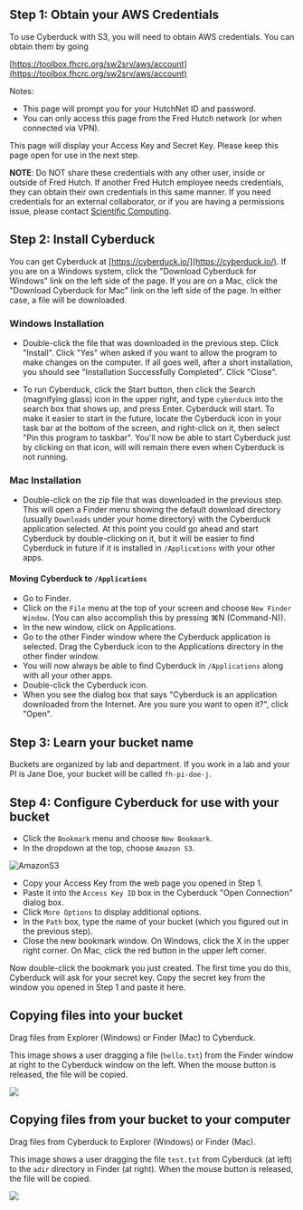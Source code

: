 

## Step 1: Obtain your AWS Credentials

To use Cyberduck with S3, you will need to obtain AWS credentials. You can obtain them by going 

[https://toolbox.fhcrc.org/sw2srv/aws/account](https://toolbox.fhcrc.org/sw2srv/aws/account)

Notes:

* This page will prompt you for your HutchNet ID and password.
* You can only access this page from the Fred Hutch network (or when connected via VPN).

This page will display your Access Key and Secret Key. Please keep this page open for use in the next step.

**NOTE**: Do NOT share these credentials with any other user, inside or outside of Fred Hutch. If another Fred Hutch
employee needs credentials, they can obtain their own credentials in this same manner. If you need credentials for an
external collaborator, or if you are having a permissions issue,
please contact [Scientific Computing](https://centernet.fredhutch.org/cn/u/center-it/cio/scicomp.html).




## Step 2: Install Cyberduck

You can get Cyberduck at [https://cyberduck.io/](https://cyberduck.io/).
If you are on a Windows system, click the "Download Cyberduck for Windows" link on the left side of the page.
If you are on a Mac, click the "Download Cyberduck for Mac"
link on the left side of the page. In either case, a file will be downloaded.

### Windows Installation

* Double-click the file that was downloaded in the previous step. Click "Install".
Click "Yes" when asked if you want to allow the program to make changes on the computer.
If all goes well, after a short installation, you should see "Installation Successfully Completed". Click "Close".

* To run Cyberduck, click the Start button, then click the Search (magnifying glass) icon in the upper right, and type `cyberduck` into the search box that shows up, and press Enter. Cyberduck will start. To make it easier to start in the future, locate the Cyberduck icon in your task bar at the bottom of the screen, and right-click on it, then select "Pin this program to taskbar". You'll now be able to start Cyberduck just by clicking on that icon, will will remain there even when Cyberduck is not running.

### Mac Installation

* Double-click on the zip file that was downloaded in the previous step. This will open a Finder menu showing the default download directory (usually `Downloads` under your home directory) with the Cyberduck application selected. At this point you could go ahead and start Cyberduck by double-clicking on it, but it will be easier to find Cyberduck in future if it is installed in `/Applications` with your other apps.

#### Moving Cyberduck to `/Applications`

* Go to Finder.
* Click on the `File` menu at the top of your screen and choose `New Finder Window`. (You can also accomplish this by pressing ⌘N (Command-N)).
* In the new window, click on Applications.
* Go to the other Finder window where the Cyberduck application is selected. Drag the Cyberduck icon to the Applications directory in the other finder window.
* You will now always be able to find Cyberduck in `/Applications` along with all your other apps.
* Double-click the Cyberduck icon.
* When you see the dialog box that says "Cyberduck is an application downloaded from the Internet. Are you sure you want to open it?", click "Open".


## Step 3: Learn your bucket name

Buckets are organized by lab and department. If you work in a lab and your PI is Jane Doe, your bucket will be called
`fh-pi-doe-j`.


## Step 4: Configure Cyberduck for use with your bucket

* Click the `Bookmark` menu and choose `New Bookmark`.
* In the dropdown at the top, choose `Amazon S3`.

![AmazonS3](assets/images/AmazonS3.jpg)

* Copy your Access Key from the web page you opened in Step 1.
* Paste it into the `Access Key ID` box in the Cyberduck "Open Connection" dialog box.
* Click `More Options` to display additional options.
* In the `Path` box, type the name of your bucket (which you figured out in the previous step).
* Close the new bookmark window. On Windows, click the X in the upper right corner. On Mac,
  click the red button in the upper left corner.

Now double-click the bookmark you just created. The first time you do this,
Cyberduck will ask for your secret key. Copy the secret key from the window you
opened in Step 1 and paste it here.



## Copying files into your bucket

Drag files from Explorer (Windows) or Finder (Mac) to Cyberduck.

This image shows a user dragging a file (`hello.txt`) from the Finder
window at right to the Cyberduck window on the left. When the mouse button
is released, the file will be copied.

<img border="0" src="assets/images/DragToCyberduck.jpeg">

## Copying files from your bucket to your computer

Drag files from Cyberduck to Explorer (Windows) or Finder (Mac).

This image shows a user dragging the file `test.txt` from Cyberduck (at left)
to the `adir` directory in Finder (at right). When the mouse button is released,
the file will be copied.


<img border="0" src="assets/images/DragToFinder.jpeg">





<p>&nbsp;</p>
<p>&nbsp;</p>
<p>&nbsp;</p>
<p>&nbsp;</p>
